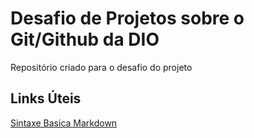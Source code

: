 #  Desafio de Projetos sobre o Git/Github da DIO
Repositório criado para o desafio do projeto

## Links Úteis
[Sintaxe Basica Markdown](https://www.markdownguide.org/basic-syntax/)
